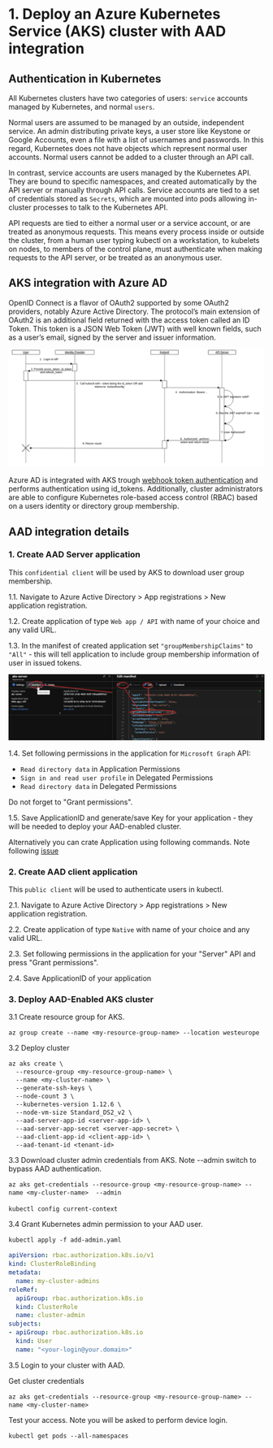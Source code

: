 # 1. Deploy an Azure Kubernetes Service (AKS) cluster with AAD integration

## Authentication in Kubernetes

All Kubernetes clusters have two categories of users: `service` accounts managed by Kubernetes, and normal `users`.

Normal users are assumed to be managed by an outside, independent service. An admin distributing private keys, a user store like Keystone or Google Accounts, even a file with a list of usernames and passwords. In this regard, Kubernetes does not have objects which represent normal user accounts. Normal users cannot be added to a cluster through an API call.

In contrast, service accounts are users managed by the Kubernetes API. They are bound to specific namespaces, and created automatically by the API server or manually through API calls. Service accounts are tied to a set of credentials stored as `Secrets`, which are mounted into pods allowing in-cluster processes to talk to the Kubernetes API.

API requests are tied to either a normal user or a service account, or are treated as anonymous requests. This means every process inside or outside the cluster, from a human user typing kubectl on a workstation, to kubelets on nodes, to members of the control plane, must authenticate when making requests to the API server, or be treated as an anonymous user.

## AKS integration with Azure AD

OpenID Connect is a flavor of OAuth2 supported by some OAuth2 providers, notably Azure Active Directory. The protocol’s main extension of OAuth2 is an additional field returned with the access token called an ID Token. This token is a JSON Web Token (JWT) with well known fields, such as a user’s email, signed by the server and issuer information.

![OIDC in Kubernetes](img/k8s_oidc_login.svg)

Azure AD is integrated with AKS trough [webhook token authentication](https://kubernetes.io/docs/reference/access-authn-authz/authentication/#webhook-token-authentication) and performs authentication using id_tokens. Additionally, cluster administrators are able to configure Kubernetes role-based access control (RBAC) based on a users identity or directory group membership.

## AAD integration details

### 1. Create AAD Server application 

This `confidential client` will be used by AKS to download user group membership.

1.1. Navigate to Azure Active Directory > App registrations > New application registration.

1.2. Create application of type `Web app / API` with name of your choice and any valid URL. 

1.3. In the manifest of created application set `"groupMembershipClaims"` to `"All"` - this will tell application to include group membership information of user in issued tokens.

![Edit manifest](img/EditManifest-MicrosoftAzure.png)

1.4. Set following permissions in the application for `Microsoft Graph` API:
- `Read directory data` in Application Permissions
- `Sign in and read user profile` in Delegated Permissions
- `Read directory data` in Delegated Permissions

Do not forget to "Grant permissions".

1.5. Save ApplicationID and generate/save Key for your application - they will be needed to deploy your AAD-enabled cluster.

Alternatively you can crate Application using following commands. Note following [issue](https://github.com/Azure/azure-cli/issues/7283)


### 2. Create AAD client application

This `public client` will be used to authenticate users in kubectl.


2.1. Navigate to Azure Active Directory > App registrations > New application registration.

2.2. Create application of type `Native` with name of your choice and any valid URL.

2.3. Set following permissions in the application for your "Server" API and press "Grant permissions".

2.4. Save ApplicationID of your application

### 3. Deploy AAD-Enabled AKS cluster

3.1 Create resource group for AKS.

``` shell
az group create --name <my-resource-group-name> --location westeurope
```
3.2 Deploy cluster

``` shell
az aks create \
  --resource-group <my-resource-group-name> \
  --name <my-cluster-name> \
  --generate-ssh-keys \
  --node-count 3 \
  --kubernetes-version 1.12.6 \
  --node-vm-size Standard_DS2_v2 \
  --aad-server-app-id <server-app-id> \
  --aad-server-app-secret <server-app-secret> \
  --aad-client-app-id <client-app-id> \
  --aad-tenant-id <tenant-id>
```

3.3 Download cluster admin credentials from AKS. Note --admin switch to bypass AAD authentication.

```shell
az aks get-credentials --resource-group <my-resource-group-name> --name <my-cluster-name>  --admin

kubectl config current-context
```

3.4 Grant Kubernetes admin permission to your AAD user.

```shell
kubectl apply -f add-admin.yaml
```
```yaml
apiVersion: rbac.authorization.k8s.io/v1
kind: ClusterRoleBinding
metadata:
  name: my-cluster-admins
roleRef:
  apiGroup: rbac.authorization.k8s.io
  kind: ClusterRole
  name: cluster-admin
subjects:
- apiGroup: rbac.authorization.k8s.io
  kind: User
  name: "<your-login@your.domain>"
```

3.5 Login to your cluster with AAD.

Get cluster credentials

```shell
az aks get-credentials --resource-group <my-resource-group-name> --name <my-cluster-name>
```

Test your access. Note you will be asked to perform device login. 

```shell
kubectl get pods --all-namespaces
```